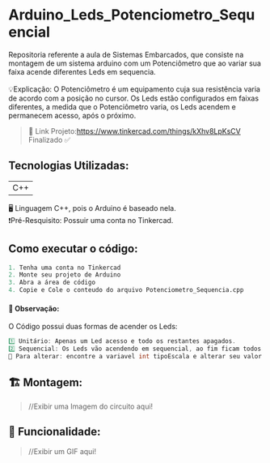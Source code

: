# Arduino_Leds_Potenciometro_Sequencial
Repositoria referente a aula de Sistemas Embarcados, que consiste na montagem de um sistema arduino com um Potenciômetro que ao variar sua faixa acende diferentes Leds em sequencia.<br><br>
💡Explicação: O Potenciômetro é um equipamento cuja sua resistência varia de acordo com a posição no cursor. Os Leds estão configurados em faixas diferentes, a medida que o Potenciômetro varia, os Leds acendem e permanecem acesso, após o próximo.<br>
>🔗 Link Projeto:https://www.tinkercad.com/things/kXhv8LpKsCV <br>
>Finalizado ✅

## Tecnologias Utilizadas:
<table>
  <tr>
    <td> C++ </td>
  </tr>
</table>
🖥️ Linguagem C++, pois o Arduino é baseado nela. <br>
❗Pré-Resquisito: Possuir uma conta no Tinkercad.

## Como executar o código:
```Python
1. Tenha uma conta no Tinkercad
2. Monte seu projeto de Arduino
3. Abra a área de código
4. Copie e Cole o conteudo do arquivo Potenciometro_Sequencia.cpp
```
#### 🚨 Observação:
O Código possui duas formas de acender os Leds:
```CPP
1️⃣ Unitário: Apenas um Led acesso e todo os restantes apagados.
2️⃣ Sequencial: Os Leds vão acendendo em sequencial, ao fim ficam todos acessos.
🔀 Para alterar: encontre a variavel int tipoEscala e alterar seu valor: [1] ou [2].
```

## 🏗️ Montagem:
>//Exibir uma Imagem do circuito aqui!

## 🛞 Funcionalidade:
>//Exibir um GIF aqui!
